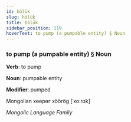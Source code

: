 ```yaml
---
id: hölük
slug: hölük
title: hölük
sidebar_position: 119
hoverText: to pump (a pumpable entity) § Noun
---
```


### to pump (a pumpable entity) § Noun

**Verb**: to pump

**Noun**: pumpable entity

**Modifier**: pumped

Mongolian хөөрөг xöörög [ˈxoːɾʊk]

*Mongolic Language Family*